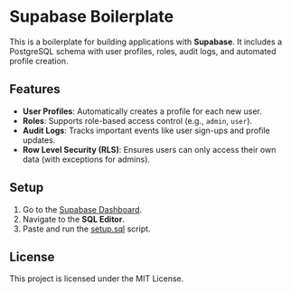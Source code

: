 # Supabase Boilerplate

This is a boilerplate for building applications with **Supabase**. It includes a PostgreSQL schema with user profiles, roles, audit logs, and automated profile creation.

## Features

- **User Profiles**: Automatically creates a profile for each new user.
- **Roles**: Supports role-based access control (e.g., `admin`, `user`).
- **Audit Logs**: Tracks important events like user sign-ups and profile updates.
- **Row Level Security (RLS)**: Ensures users can only access their own data (with exceptions for admins).

## Setup

1. Go to the [Supabase Dashboard](https://supabase.com/dashboard).
2. Navigate to the **SQL Editor**.
3. Paste and run the [setup.sql](setup.sql) script.

## License

This project is licensed under the MIT License.
